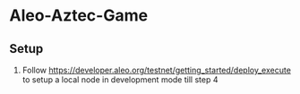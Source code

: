 # Aleo-Aztec-Game

## Setup
1. Follow https://developer.aleo.org/testnet/getting_started/deploy_execute to setup a local node in development mode till step 4
